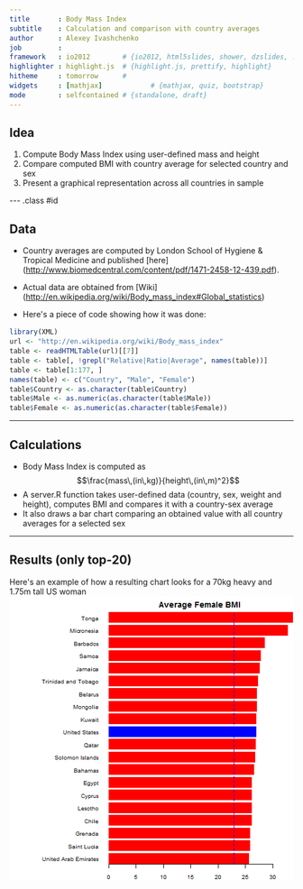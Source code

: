 ```yaml
---
title       : Body Mass Index
subtitle    : Calculation and comparison with country averages 
author      : Alexey Ivashchenko
job         : 
framework   : io2012        # {io2012, html5slides, shower, dzslides, ...}
highlighter : highlight.js  # {highlight.js, prettify, highlight}
hitheme     : tomorrow      # 
widgets     : [mathjax]            # {mathjax, quiz, bootstrap}
mode        : selfcontained # {standalone, draft}
---
```


## Idea

1. Compute Body Mass Index using user-defined mass and height
2. Compare computed BMI with country average for selected country and sex
3. Present a graphical representation across all countries in sample

--- .class #id 

## Data

- Country averages are computed by London School of Hygiene & Tropical Medicine and published [here] (http://www.biomedcentral.com/content/pdf/1471-2458-12-439.pdf).

- Actual data are obtained from [Wiki] (http://en.wikipedia.org/wiki/Body_mass_index#Global_statistics)

- Here's a piece of code showing how it was done:

```r
library(XML)
url <- "http://en.wikipedia.org/wiki/Body_mass_index"
table <- readHTMLTable(url)[[7]]
table <- table[, !grepl("Relative|Ratio|Average", names(table))]
table <- table[1:177, ]
names(table) <- c("Country", "Male", "Female")
table$Country <- as.character(table$Country)
table$Male <- as.numeric(as.character(table$Male))
table$Female <- as.numeric(as.character(table$Female))
```

---

## Calculations

* Body Mass Index is computed as $$\frac{mass\,(in\,kg)}{height\,(in\,m)^2}$$
* A server.R function takes user-defined data (country, sex, weight and height), computes BMI and compares it with a country-sex average
* It also draws a bar chart comparing an obtained value with all country averages for a selected sex

---

## Results (only top-20)

Here's an example of how a resulting chart looks for a 70kg heavy and 1.75m tall US woman
![plot of chunk unnamed-chunk-2](figure/unnamed-chunk-2.png) 

